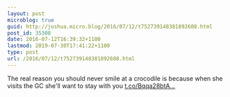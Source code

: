 ```yaml
---
layout: post
microblog: true
guid: http://joshua.micro.blog/2016/07/12/t752739148381892608.html
post_id: 35308
date: 2016-07-12T16:39:32+1100
lastmod: 2019-07-30T17:41:22+1100
type: post
url: /2016/07/12/t752739148381892608.html
---
```

The real reason you should never smile at a crocodile is because when she visits the GC she'll want to stay with you [t.co/Bqqa28btA...](https://t.co/Bqqa28btAv)
